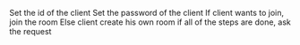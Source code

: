 Set the id of the client
Set the password of the client
If client wants to join, join the room
Else client create his own room
if all of the steps are done, ask the request